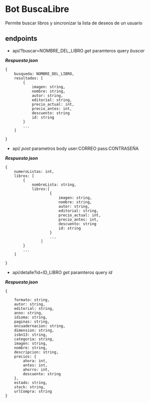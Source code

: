 # Bot BuscaLibre

Permite buscar libros y sincronizar la lista de deseos de un usuario


## endpoints
- api/?buscar=NOMBRE_DEL_LIBRO  *get* paramteros query *buscar*

***Respuesta json***
```
{ 
    busqueda: NOMBRE_DEL_LIBRO,
    resultados: [
        {
            imagen: string, 
            nombre: string,
            autor: string,
            editorial: string,
            precio_actual: int,
            precio_antes: int, 
            descuento: string 
            id: string
        }
        ...
    ]
    
}
```

- api/  *post* parametros body user:CORREO pass:CONTRASEÑA

***Respuesta json***
```
{ 
    numeroListas: int,
    libros: [
        {
            nombreLista: string,
            libros:[
                    {
                        imagen: string, 
                        nombre: string,
                        autor: string,
                        editorial: string,
                        precio_actual: int,
                        precio_antes: int, 
                        descuento: string 
                        id: string
                    }
                    ...
                ]
        }
        ...
    ]
    
}
```
- api/detalle?id=ID_LIBRO  *get* paramteros query *id*

***Respuesta json***
```
{ 
    
    formato: string,
    autor: string,
    editorial: string,
    anno: string,
    idioma: string,
    paginas: string,
    encuadernacion: string,
    dimension: string,
    isbn13: string,
    categoria: string,
    imagen: string,
    nombre: string,
    descripcion: string,
    precios: {
        ahora: int,
        antes: int,
        ahorro: int,
        descuento: string
    },
    estado: string,
    stock: string,
    urlCompra: string
}
```


